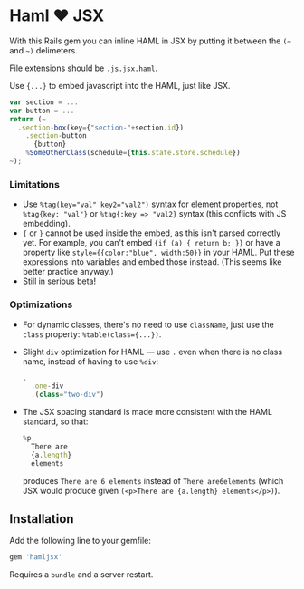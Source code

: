 # Haml :heart: JSX

With this Rails gem you can inline HAML in JSX by putting it between the `(~` and `~)` delimeters.

File extensions should be `.js.jsx.haml`.

Use `{...}` to embed javascript into the HAML, just like JSX.

```javascript
var section = ...
var button = ...
return (~
  .section-box(key={"section-"+section.id})
    .section-button
      {button}
    %SomeOtherClass(schedule={this.state.store.schedule})
~);
```

### Limitations

* Use `%tag(key="val" key2="val2")` syntax for element properties, not `%tag{key: "val"}` or `%tag{:key => "val2}` syntax (this conflicts with JS embedding).
* `{` or `}` cannot be used inside the embed, as this isn't parsed correctly yet. For example, you can't embed `{if (a) { return b; }}` or have a property like `style={{color:"blue", width:50}}` in your HAML. Put these expressions into variables and embed those instead. (This seems like better practice anyway.)
* Still in serious beta!

### Optimizations

* For dynamic classes, there's no need to use `className`, just use the `class` property: `%table(class={...})`.
* Slight `div` optimization for HAML –– use `.` even when there is no class name, instead of having to use `%div`:
  
  ```javascript
  .
    .one-div
    .(class="two-div")
  ```

* The JSX spacing standard is made more consistent with the HAML standard, so that:

  ```javascript
  %p
    There are
    {a.length}
    elements
  ```
  produces `There are 6 elements` instead of `There are6elements` (which JSX would produce given `(<p>There are {a.length} elements</p>)`).

## Installation

Add the following line to your gemfile:

```ruby
gem 'hamljsx'
```

Requires a `bundle` and a server restart.